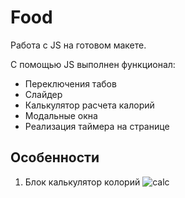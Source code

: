 # Food
Работа с JS на готовом макете.

С помощью JS выполнен функционал:
* Переключения табов
* Слайдер
* Калькулятор расчета калорий
* Модальные окна
* Реализация таймера на странице


## Особенности
1. Блок калькулятор колорий
![calc](https://sun9-23.userapi.com/s/v1/ig2/f8F3kAnji0ZvXz3qN7b1uXiquDwbAcXCnxdBHnksY9R0XJfwXG1-qh1EASxm_eRqr4n7JNy6cImzXEZ1ft8MEAP7.jpg?size=638x337&quality=96&type=album)

